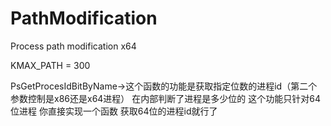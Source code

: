 # PathModification
Process path modification x64

KMAX_PATH = 300

PsGetProcesIdBitByName->这个函数的功能是获取指定位数的进程id（第二个参数控制是x86还是x64进程） 在内部判断了进程是多少位的 这个功能只针对64位进程 你直接实现一个函数 获取64位的进程id就行了
